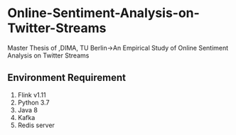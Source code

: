 # Online-Sentiment-Analysis-on-Twitter-Streams
Master Thesis of ,DIMA, TU Berlin->An Empirical Study of  Online Sentiment Analysis on Twitter Streams 

## Environment Requirement
1. Flink v1.11
2. Python 3.7
3. Java 8
4. Kafka
5. Redis server

# 
